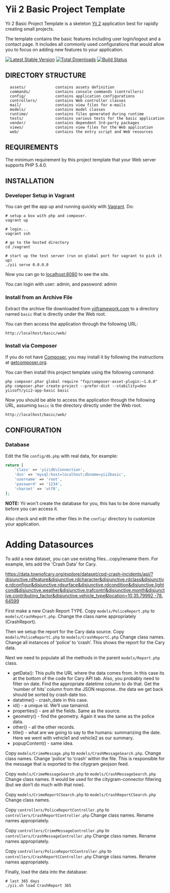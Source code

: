Yii 2 Basic Project Template
============================

Yii 2 Basic Project Template is a skeleton [Yii 2](http://www.yiiframework.com/) application best for
rapidly creating small projects.

The template contains the basic features including user login/logout and a contact page.
It includes all commonly used configurations that would allow you to focus on adding new
features to your application.

[![Latest Stable Version](https://poser.pugx.org/yiisoft/yii2-app-basic/v/stable.png)](https://packagist.org/packages/yiisoft/yii2-app-basic)
[![Total Downloads](https://poser.pugx.org/yiisoft/yii2-app-basic/downloads.png)](https://packagist.org/packages/yiisoft/yii2-app-basic)
[![Build Status](https://travis-ci.org/yiisoft/yii2-app-basic.svg?branch=master)](https://travis-ci.org/yiisoft/yii2-app-basic)

DIRECTORY STRUCTURE
-------------------

      assets/             contains assets definition
      commands/           contains console commands (controllers)
      config/             contains application configurations
      controllers/        contains Web controller classes
      mail/               contains view files for e-mails
      models/             contains model classes
      runtime/            contains files generated during runtime
      tests/              contains various tests for the basic application
      vendor/             contains dependent 3rd-party packages
      views/              contains view files for the Web application
      web/                contains the entry script and Web resources



REQUIREMENTS
------------

The minimum requirement by this project template that your Web server supports PHP 5.4.0.


INSTALLATION
------------

### Developer Setup in Vagrant

You can get the app up and running quickly with
[Vagrant](http://vagrantup.com). Do:

    # setup a box with php and composer.
    vagrant up

    # login...
    vagrant ssh

    # go to the hosted directory
    cd /vagrant

    # start up the test server (run on global port for vagrant to pick it up)
    ./yii serve 0.0.0.0

Now you can go to [localhost:8080](http://localhost:8080) to see the site.

You can login with user: admin, and password: admin

### Install from an Archive File

Extract the archive file downloaded from [yiiframework.com](http://www.yiiframework.com/download/) to
a directory named `basic` that is directly under the Web root.

You can then access the application through the following URL:

~~~
http://localhost/basic/web/
~~~


### Install via Composer

If you do not have [Composer](http://getcomposer.org/), you may install it by following the instructions
at [getcomposer.org](http://getcomposer.org/doc/00-intro.md#installation-nix).

You can then install this project template using the following command:

~~~
php composer.phar global require "fxp/composer-asset-plugin:~1.0.0"
php composer.phar create-project --prefer-dist --stability=dev yiisoft/yii2-app-basic basic
~~~

Now you should be able to access the application through the following URL, assuming `basic` is the directory
directly under the Web root.

~~~
http://localhost/basic/web/
~~~


CONFIGURATION
-------------

### Database

Edit the file `config/db.php` with real data, for example:

```php
return [
    'class' => 'yii\db\Connection',
    'dsn' => 'mysql:host=localhost;dbname=yii2basic',
    'username' => 'root',
    'password' => '1234',
    'charset' => 'utf8',
];
```

**NOTE:** Yii won't create the database for you, this has to be done manually before you can access it.

Also check and edit the other files in the `config/` directory to customize your application.

Adding Datasources
==================

To add a new dataset, you can use existing files...copy/rename them. For
example, lets add the 'Crash Data' for Cary.

https://data.townofcary.org/explore/dataset/cpd-crash-incidents/api/?disjunctive.rdfeature&disjunctive.rdcharacter&disjunctive.rdclass&disjunctive.rdconfigur&disjunctive.rdsurface&disjunctive.rdcondition&disjunctive.lightcond&disjunctive.weather&disjunctive.trafcontrl&disjunctive.month&disjunctive.contributing_factor&disjunctive.vehicle_type&location=10,35.79992,-78.64599

First make a new Crash Report TYPE. Copy `models/PoliceReport.php` to `models/CrashReport.php`.
Change the class name appropriately (CrashReport).

Then we setup the report for the Cary data source. Copy `models/PoliceReportC.php` to `models/CrashReportC.php`
Change class names. Change all instances of ‘police’ to ‘crash’. This shows the report for the Cary data.

Next we need to populate all the methods in the parent `models/Report.php` class.

 * getData(): This pulls the URL where the data comes from. In this case its at the bottom of the code for Cary API tab. Also, you probably need to filter on date. Find the appropriate datetime column to do that. Get the ‘number of hits’ column from the JSON response...the data we get back should be sorted by crash date too.
 * datatime() - crash_date in this case.
 * id() - a unique id. We’ll use tamainid.
 * properties() - are all the fields. Same as the source.
 * geometry() - find the geometry. Again it was the same as the police data.
 * other() - all the other records.
 * title() - what are we going to say to the humans: summarizing the date. Here we went with vehicle1 and vehicle2 as our summary.
 * popupContent() - same idea.

Copy `models/CrimeMessage.php` to `models/CrashMessageSearch.php`.
Change class names. Change ‘police’ to ‘crash’ within the file. This is responsible for the message that is exported to the citygram geojson feed.

Copy `models/CrimeMessageSearch.php` to `models/CrashMessageSearch.php`
Change class names. It would be used for the citygram-connector filtering (but we don’t do much with that now).

Copy `models/CrimeReportCSearch.php` to `models/CrashReportCSearch.php`
Change class names.

Copy `controllers/PoliceReportController.php` to `controllers/CrashReportController.php`
Change class names. Rename names appropriately.

Copy `controllers/CrimeMessageController.php` to `controllers/CrashMessageController.php`
Change class names. Rename names appropriately.

Copy `controllers/PoliceReportCController.php` to `controllers/CrashReportCController.php`
Change class names. Rename names appropriately.

Finally, load the data into the database:

    # last 365 days
    ./yii.sh load CrashReport 365
